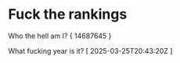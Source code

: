 # Fuck the rankings

Who the hell am I?
{ 14687645 }

What fucking year is it?
[ 2025-03-25T20:43:20Z ]
